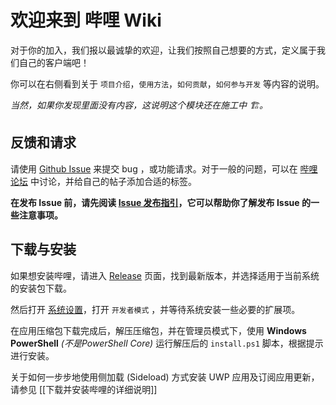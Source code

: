 # 欢迎来到 哔哩 Wiki

对于你的加入，我们报以最诚挚的欢迎，让我们按照自己想要的方式，定义属于我们自己的客户端吧！

你可以在右侧看到关于 `项目介绍`，`使用方法`，`如何贡献`，`如何参与开发` 等内容的说明。

*当然，如果你发现里面没有内容，这说明这个模块还在施工中 🏗️。*

## 反馈和请求

请使用 [Github Issue](https://github.com/Richasy/Bili.Uwp/issues) 来提交 bug ，或功能请求。对于一般的问题，可以在 [哔哩论坛](https://github.com/Richasy/Bili.Uwp/discussions) 中讨论，并给自己的帖子添加合适的标签。

**在发布 Issue 前，请先阅读 [Issue 发布指引](https://github.com/Richasy/Bili.Uwp/issues/177)，它可以帮助你了解发布 Issue 的一些注意事项。**

## 下载与安装

如果想安装哔哩，请进入 [Release](https://github.com/Richasy/Bili.Uwp/releases) 页面，找到最新版本，并选择适用于当前系统的安装包下载。

然后打开 [系统设置](ms-settings:developers)，打开 `开发者模式` ，并等待系统安装一些必要的扩展项。

在应用压缩包下载完成后，解压压缩包，并在管理员模式下，使用 **Windows PowerShell** *(不是PowerShell Core)* 运行解压后的 `install.ps1` 脚本，根据提示进行安装。

关于如何一步步地使用侧加载 (Sideload) 方式安装 UWP 应用及订阅应用更新，请参见 [[下载并安装哔哩的详细说明]]
